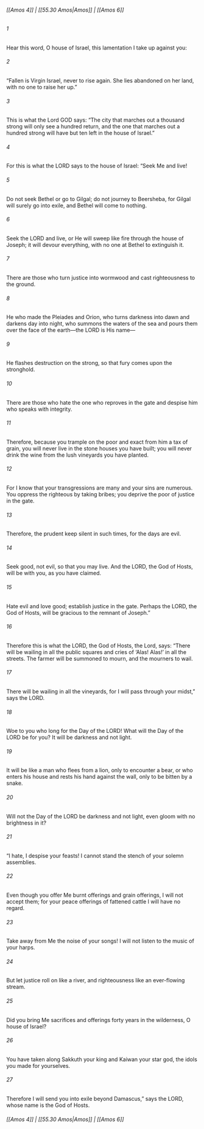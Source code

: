 
###### [[Amos 4]] | [[55.30 Amos|Amos]] | [[Amos 6]]

###### 1
Hear this word, O house of Israel, this lamentation I take up against you:
###### 2
“Fallen is Virgin Israel, never to rise again. She lies abandoned on her land, with no one to raise her up.”
###### 3
This is what the Lord GOD says: “The city that marches out a thousand strong will only see a hundred return, and the one that marches out a hundred strong will have but ten left in the house of Israel.”
###### 4
For this is what the LORD says to the house of Israel: “Seek Me and live!
###### 5
Do not seek Bethel or go to Gilgal; do not journey to Beersheba, for Gilgal will surely go into exile, and Bethel will come to nothing.
###### 6
Seek the LORD and live, or He will sweep like fire through the house of Joseph; it will devour everything, with no one at Bethel to extinguish it.
###### 7
There are those who turn justice into wormwood and cast righteousness to the ground.
###### 8
He who made the Pleiades and Orion, who turns darkness into dawn and darkens day into night, who summons the waters of the sea and pours them over the face of the earth—the LORD is His name—
###### 9
He flashes destruction on the strong, so that fury comes upon the stronghold.
###### 10
There are those who hate the one who reproves in the gate and despise him who speaks with integrity.
###### 11
Therefore, because you trample on the poor and exact from him a tax of grain, you will never live in the stone houses you have built; you will never drink the wine from the lush vineyards you have planted.
###### 12
For I know that your transgressions are many and your sins are numerous. You oppress the righteous by taking bribes; you deprive the poor of justice in the gate.
###### 13
Therefore, the prudent keep silent in such times, for the days are evil.
###### 14
Seek good, not evil, so that you may live. And the LORD, the God of Hosts, will be with you, as you have claimed.
###### 15
Hate evil and love good; establish justice in the gate. Perhaps the LORD, the God of Hosts, will be gracious to the remnant of Joseph.”
###### 16
Therefore this is what the LORD, the God of Hosts, the Lord, says: “There will be wailing in all the public squares and cries of ‘Alas! Alas!’ in all the streets. The farmer will be summoned to mourn, and the mourners to wail.
###### 17
There will be wailing in all the vineyards, for I will pass through your midst,” says the LORD.
###### 18
Woe to you who long for the Day of the LORD! What will the Day of the LORD be for you? It will be darkness and not light.
###### 19
It will be like a man who flees from a lion, only to encounter a bear, or who enters his house and rests his hand against the wall, only to be bitten by a snake.
###### 20
Will not the Day of the LORD be darkness and not light, even gloom with no brightness in it?
###### 21
“I hate, I despise your feasts! I cannot stand the stench of your solemn assemblies.
###### 22
Even though you offer Me burnt offerings and grain offerings, I will not accept them; for your peace offerings of fattened cattle I will have no regard.
###### 23
Take away from Me the noise of your songs! I will not listen to the music of your harps.
###### 24
But let justice roll on like a river, and righteousness like an ever-flowing stream.
###### 25
Did you bring Me sacrifices and offerings forty years in the wilderness, O house of Israel?
###### 26
You have taken along Sakkuth your king and Kaiwan your star god, the idols you made for yourselves.
###### 27
Therefore I will send you into exile beyond Damascus,” says the LORD, whose name is the God of Hosts.

###### [[Amos 4]] | [[55.30 Amos|Amos]] | [[Amos 6]]
